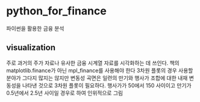 # python_for_finance
 파이썬을 활용한 금융 분석


## visualization
주로 과거의 주가 자료나 유사한 금융 시계열 자료를 시각화하는 데 쓰인다.
책의 matplotlib.finance가 아닌 mpl_finance를 사용해야 한다
3차원 플롯의 경우 사용할 분야가 그다지 많지는 않지만 변동성 곡면은 일련의 만기와 행사가 조합에 대한 내재 변동성을 나타낸 것으로 3차원 플롯이 필요하다.
행사가가 50에서 150 사이이고 만기가 0.5년에서 2.5년 사이일 경우로 하여 인위적으로 그림
